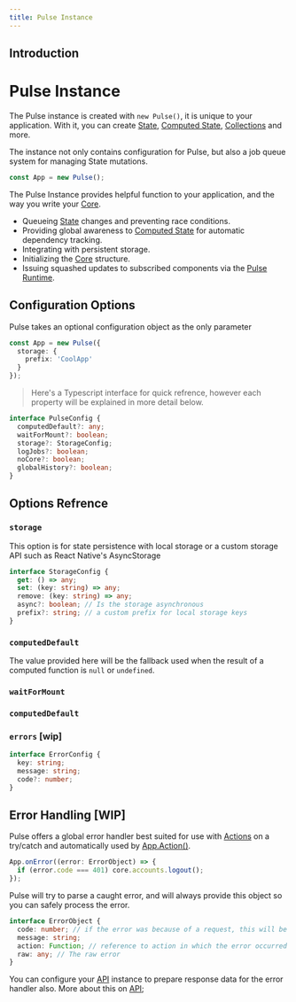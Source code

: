 ```yaml
---
title: Pulse Instance
---
```


## Introduction

# Pulse Instance

The Pulse instance is created with `new Pulse()`, it is unique to your application. With it, you can create [State](), [Computed State](), [Collections]() and more.

The instance not only contains configuration for Pulse, but also a job queue system for managing State mutations.
```ts
const App = new Pulse();
```

The Pulse Instance provides helpful function to your application, and the way you write your [Core]().

- Queueing [State]() changes and preventing race conditions.
- Providing global awareness to [Computed State]() for automatic dependency tracking.
- Integrating with persistent storage.
- Initializing the [Core]() structure.
- Issuing squashed updates to subscribed components via the [Pulse Runtime]().

## Configuration Options

Pulse takes an optional configuration object as the only parameter

```ts
const App = new Pulse({
  storage: {
    prefix: 'CoolApp'
  }
});
```

> Here's a Typescript interface for quick refrence, however each property will be explained in more detail below.

```ts
interface PulseConfig {
  computedDefault?: any;
  waitForMount?: boolean;
  storage?: StorageConfig;
  logJobs?: boolean;
  noCore?: boolean;
  globalHistory?: boolean;
}
```

## Options Refrence

### `storage`

This option is for state persistence with local storage or a custom storage API such as React Native's AsyncStorage

```ts
interface StorageConfig {
  get: () => any;
  set: (key: string) => any;
  remove: (key: string) => any;
  async?: boolean; // Is the storage asynchronous
  prefix?: string; // a custom prefix for local storage keys
}
```

### `computedDefault`

The value provided here will be the fallback used when the result of a computed function is `null` or `undefined`.

### `waitForMount`

### `computedDefault`

### `errors` [wip]

```ts
interface ErrorConfig {
  key: string;
  message: string;
  code?: number;
}
```

## Error Handling [WIP]

Pulse offers a global error handler best suited for use with [Actions]() on a try/catch and automatically used by [App.Action()]().

```ts
App.onError((error: ErrorObject) => {
  if (error.code === 401) core.accounts.logout();
});
```

Pulse will try to parse a caught error, and will always provide this object so you can safely process the error.

```ts
interface ErrorObject {
  code: number; // if the error was because of a request, this will be the request error code
  message: string;
  action: Function; // reference to action in which the error occurred
  raw: any; // The raw error
}
```

You can configure your [API]() instance to prepare response data for the error handler also. More about this on [API]();
